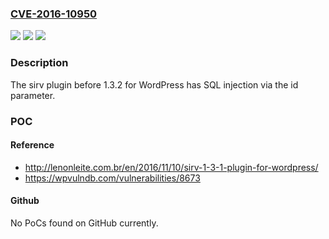 ### [CVE-2016-10950](https://cve.mitre.org/cgi-bin/cvename.cgi?name=CVE-2016-10950)
![](https://img.shields.io/static/v1?label=Product&message=n%2Fa&color=blue)
![](https://img.shields.io/static/v1?label=Version&message=n%2Fa&color=blue)
![](https://img.shields.io/static/v1?label=Vulnerability&message=n%2Fa&color=brighgreen)

### Description

The sirv plugin before 1.3.2 for WordPress has SQL injection via the id parameter.

### POC

#### Reference
- http://lenonleite.com.br/en/2016/11/10/sirv-1-3-1-plugin-for-wordpress/
- https://wpvulndb.com/vulnerabilities/8673

#### Github
No PoCs found on GitHub currently.


